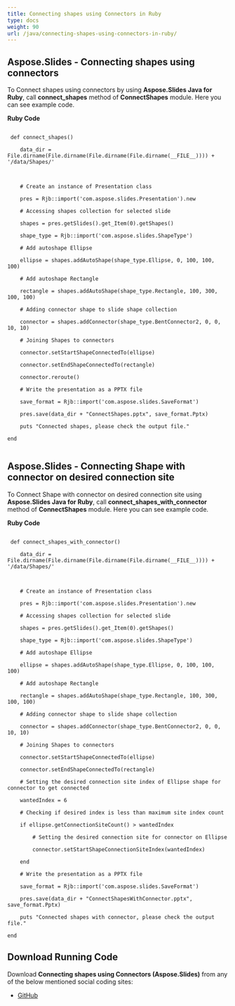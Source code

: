 ```yaml
---
title: Connecting shapes using Connectors in Ruby
type: docs
weight: 90
url: /java/connecting-shapes-using-connectors-in-ruby/
---
```


## **Aspose.Slides - Connecting shapes using connectors**
To Connect shapes using connectors by using **Aspose.Slides Java for Ruby**, call **connect_shapes** method of **ConnectShapes** module. Here you can see example code.

**Ruby Code**

```

 def connect_shapes()

    data_dir = File.dirname(File.dirname(File.dirname(File.dirname(__FILE__)))) + '/data/Shapes/'



    # Create an instance of Presentation class

    pres = Rjb::import('com.aspose.slides.Presentation').new

    # Accessing shapes collection for selected slide

    shapes = pres.getSlides().get_Item(0).getShapes()

    shape_type = Rjb::import('com.aspose.slides.ShapeType')

    # Add autoshape Ellipse

    ellipse = shapes.addAutoShape(shape_type.Ellipse, 0, 100, 100, 100)

    # Add autoshape Rectangle

    rectangle = shapes.addAutoShape(shape_type.Rectangle, 100, 300, 100, 100)

    # Adding connector shape to slide shape collection

    connector = shapes.addConnector(shape_type.BentConnector2, 0, 0, 10, 10)

    # Joining Shapes to connectors

    connector.setStartShapeConnectedTo(ellipse)

    connector.setEndShapeConnectedTo(rectangle)

    connector.reroute()

    # Write the presentation as a PPTX file

    save_format = Rjb::import('com.aspose.slides.SaveFormat')

    pres.save(data_dir + "ConnectShapes.pptx", save_format.Pptx)

    puts "Connected shapes, please check the output file."

end


```
## **Aspose.Slides - Connecting Shape with connector on desired connection site**
To Connect Shape with connector on desired connection site using **Aspose.Slides Java for Ruby**, call **connect_shapes_with_connector** method of **ConnectShapes** module. Here you can see example code.

**Ruby Code**

```

 def connect_shapes_with_connector()

    data_dir = File.dirname(File.dirname(File.dirname(File.dirname(__FILE__)))) + '/data/Shapes/'



    # Create an instance of Presentation class

    pres = Rjb::import('com.aspose.slides.Presentation').new

    # Accessing shapes collection for selected slide

    shapes = pres.getSlides().get_Item(0).getShapes()

    shape_type = Rjb::import('com.aspose.slides.ShapeType')

    # Add autoshape Ellipse

    ellipse = shapes.addAutoShape(shape_type.Ellipse, 0, 100, 100, 100)

    # Add autoshape Rectangle

    rectangle = shapes.addAutoShape(shape_type.Rectangle, 100, 300, 100, 100)

    # Adding connector shape to slide shape collection

    connector = shapes.addConnector(shape_type.BentConnector2, 0, 0, 10, 10)

    # Joining Shapes to connectors

    connector.setStartShapeConnectedTo(ellipse)

    connector.setEndShapeConnectedTo(rectangle)

    # Setting the desired connection site index of Ellipse shape for connector to get connected

    wantedIndex = 6

    # Checking if desired index is less than maximum site index count

    if ellipse.getConnectionSiteCount() > wantedIndex

        # Setting the desired connection site for connector on Ellipse

        connector.setStartShapeConnectionSiteIndex(wantedIndex)

    end

    # Write the presentation as a PPTX file

    save_format = Rjb::import('com.aspose.slides.SaveFormat')

    pres.save(data_dir + "ConnectShapesWithConnector.pptx", save_format.Pptx)

    puts "Connected shapes with connector, please check the output file."

end

```
## **Download Running Code**
Download **Connecting shapes using Connectors (Aspose.Slides)** from any of the below mentioned social coding sites:

- [GitHub](https://github.com/aspose-slides/Aspose.Slides-for-Java/blob/master/Plugins/Aspose_Slides_Java_for_Ruby/lib/asposeslidesjava/Shapes/connectshapes.rb)
